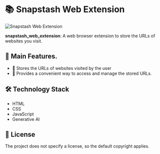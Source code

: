 # 📚 Snapstash Web Extension

![Snapstash Web Extension](https://github.com/Ash914027/snapstash_web_extension/blob/main/assets/snapstash_logo.png)

**snapstash_web_extension**: A web browser extension to store the URLs of websites you visit.

## 🚀 Main Features.

- 💾 Stores the URLs of websites visited by the user
- 📂 Provides a convenient way to access and manage the stored URLs.

## 🛠️ Technology Stack

- HTML
- CSS
- JavaScript
- Generative AI

## 📄 License

The project does not specify a license, so the default copyright applies.
